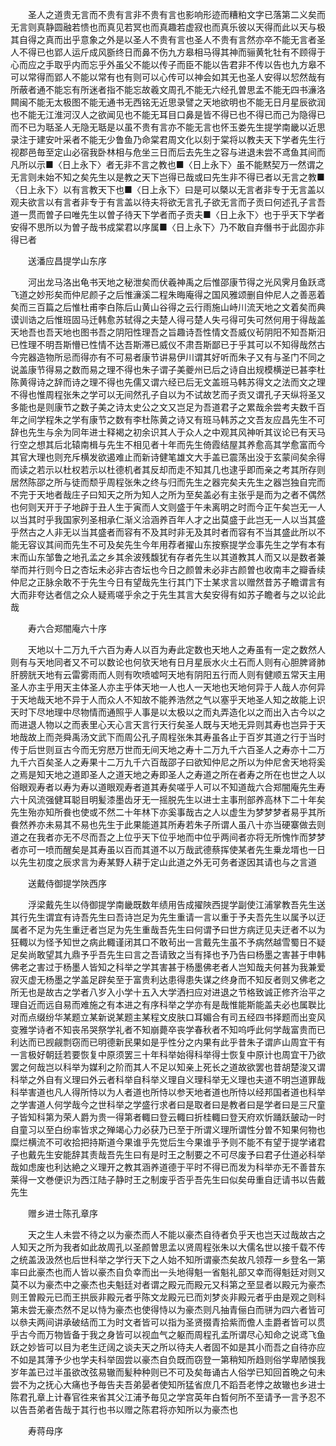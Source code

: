 <!-- { "loadSidebar": true } -->
　　圣人之道贵无言而不贵有言非不贵有言也影响形迹而糟粕文字已落第二义矣而无言则真静圆融若愦也而真见若冥也而真趣若虚寂也而真乐彼以天得而此以天与极其自得之真而出乎意象之外是以圣人不贵有言也圣人不贵有言然亦卒不能无言者圣人不得已也郢人运斤成风斵终日而鼻不伤九方皋相马得其神而骊黄牝牡有不顾得于心而应之手取乎内而忘乎外虽父不能以传子而臣不能以告君非不传以告也九方皋不可以常得而郢人不能以常有也有则可以心传可以神会如其无也圣人安得以恝然哉有所蔽者通不能忘有所迷者指不能忘故羲文周孔不能无六经孔曽思孟不能无四书濓洛闗闽不能无太极图不能无通书无西铭无近思录譬之天地欲明也不能无日月星辰欲润也不能无江淮河汉人之欲闻见也不能无耳目口鼻是皆不得已也不得已而己为隐得已而不已为聒圣人无隐无聒是以虽不贵有言亦不能无言也怀玉娄先生提学南畿以近思录注于建安叶采者不能无少鲁鱼乃命棠君周文化以刻于棠将以教夫天下学者先生行视郡邑毎至定山必宿我卧林相与危坐三日而后去先生之容与进退未尝不鸢鱼其间而凡所以示■〈日上永下〉者无非不言之教也■〈日上永下〉虽不能黙契万一然谓之无言则未始不知之矣先生以是教之天下岂得已哉或曰先生非不得已者以无言之教■〈日上永下〉以有言教天下也■〈日上永下〉曰是可以槩以无言者非专于无言盖以观夫欲言以有言者非专于有言盖以待夫将欲无言孔子欲无言而子贡曰何述孔子言吾道一贯而曽子曰唯先生以曽子待天下学者而子贡夫■〈日上永下〉也于乎天下学者安得不思所以为曽子哉书成棠君以序属■〈日上永下〉乃不敢自弃僭书于此固亦非得已者

　　送潘应昌提学山东序

　　河出龙马洛出龟书天地之秘泄矣而伏羲神禹之后惟邵康节得之光风霁月鱼跃鸢飞道之妙形矣而仲尼颜子之后惟濓溪二程朱晦庵得之国风雅颂删自仲尼人之善恶着矣而三百篇之后惟杜甫李白陈后山黄山谷得之云行雨施山峙川流天地之文着矣而典谟训诰之后惟班固马迁韩愈苏轼得之夫楚人得弓楚人失弓得可失可然何用于得哉盖天地吾也吾天地也图书吾之阴阳性理吾之旨趣诗吾性情文吾威仪茍阴阳不知吾斯汨已性理不明吾斯懵已性情不达吾斯滞已威仪不肃吾斯鄙已于乎其可以不知得哉然古今完器造物所忌而得亦有不可易者康节讲易伊川谓其好听而朱子又有与圣门不同之说盖康节得易之数而易之理不得也朱子谓子美夔州已后之诗自出规模横逆已甚李杜陈黄得诗之辞而诗之理不得也先儒又谓六经已后无文盖班马韩苏得文之法而文之理不得也惟周程张朱之学可以无间然孔子自以为不试故艺而子贡又谓孔子天纵将圣又多能也是则康节之数子美之诗太史公之文又岂足为吾道君子之累哉余尝考夫数千百年之间学程朱之学有康节之数有李杜陈黄之诗又有班马韩苏之文吾友应昌先生不可辞也先生与余为同年进士释褐之初余识其人于众人之中观其风神听其议论已有天马行空之想其后北辕南楫与先生不相见者十年而先生倚霞结屋其养愈高其学愈富而今其官大理也则充斥横发欲遏难止而新诗健笔雄文大手盖已震荡出没于玄蒙间矣余得而读之若示以杜权若示以杜德机者其反却而走不知其几也逮乎即而亲之考其所存则居然陈邵之所与徒而颓乎周程张朱之终与归而先生之器完矣夫先生之器岂独自完而不完于天地者哉庄子曰知天之所为知人之所为至矣盖必有主张乎是而为之者不偶然也何则天开于子地辟于丑人生于寅而人文则盛于午未离明之时而今正午矣岂无一人以当其时乎我国家列圣相承仁渐义洽涵养百年人才之出莫盛于此岂无一人以当其盛乎然古之人非无以当其盛者而容有不及其时非无及其时者而容有不当其盛此所以不能无容议其间而先生不可及矣先生今年用荐者擢山东按察提学佥事先生之学有本有末而山东邹鲁之地孔孟之乡其余波残馥犹有存者先生以其道教其人而又以是数者兼举而并行则今日之杏坛未必非古杏坛也今日之颜曽未必非古颜曽也收南丰之瓣香续仲尼之正脉余敢不于先生今日有望哉先生行其门下士某求言以赠然昔苏子瞻谓言有大而非夸达者信之众人疑焉嗟乎余之于先生其言大矣安得有如苏子瞻者与之以论此哉

　　寿六合郑闇庵六十序

　　天地以十二万九千六百为寿人以百为寿此定数也天地人之寿虽有一定之数然人则有与天地同者又不可以数论也何欤天地有日月星辰水火土石而人则有心胆脾肾肺肝膀胱天地有云雷雾雨而人则有吹喷嘘呵天地有阴阳五行而人则有健顺五常天主用圣人亦主乎用天主体圣人亦主乎体天地一人也人一天地也天地何异于人哉人亦何异于天地哉天地不异于人而众人不知故不能养浩然之气以塞乎天地圣人知之故能上识天时下尽地理中尽物情而通照乎人事是以太极以之而丸弄造化以之而出入古今以之而进退人物以之而表里心天心言天言行天行矣圣人既与天地无异则其寿也岂异于天地哉故上而尧舜禹汤文武下而周公孔子周程张朱其寿虽各止于百岁其道之行于当时传于后世则亘古今而无穷厯万世而无间天地之寿十二万九千六百圣人之寿亦十二万九千六百矣圣人之寿果十二万九千六百哉邵子曰欲知仲尼之所以为仲尼舍天地将奚之焉是知天地之道即圣人之道天地之寿即圣人之寿道之所在者寿之所在也世之人以俗眼观寿者以寿为寿以道眼观寿者道其寿矣嗟乎人可以不知道哉六合郑闇庵先生寿六十风流强健耳聪目明髪漆墨齿牙无一摇脱先生以进士主事刑部养高林下二十年矣先生殆亦知所飬也使或不然二十年林下亦奚事哉古之人以虚生为梦梦梦者易乎其所飬然养亦未易其不易也先生于此果能道其所寿若朱子所谓人虽八十亦当硬寨做去则道之在我者亦无不尽而吾之上位乎天下位乎地而中位乎两间者亦将无所愧怍而梦梦者亦可一喷而醒矣是其寿虽以百而其道不以万哉武德蔡挥使某者先生乗龙壻也一日以先生初度之辰求言为寿某野人耕于定山此道之外无可务者遂因其请也与之言道

　　送戴侍御提学陜西序

　　浮梁戴先生以侍御提学南畿既数年绩用告成擢陜西提学副使江浦掌教吾先生送其行先生谓宜有诗吾先生曰吾诗岂足为先生重请一言以重于予夫吾先生以属予以迂属者不足为先生重迂者岂足为先生重哉吾先生曰何谓予曰世方病迂见夫迂者不以为狂輙以为怪予知世之病此輙谨闭其口不敢茍出一言戴先生虽不予病然越雪蜀日不疑足矣尚敢望其九鼎予乎吾先生曰言之吾请致之当有择也予乃告曰杨墨之害甚于申韩佛老之害过于杨墨人皆知之科举之学其害甚于杨墨佛老者人岂知哉夫何甚为我兼爱寂灭虚无杨墨之学盖足辟矣至于富贵利达患得患失谋之终身而不知反者则又佛老之所无也是故古之学者八岁入小学十五入大学洒扫应对进退之节格致诚正修齐治平之理自近而远自易而难施之有本进之有序科举之学亦有是哉惟能斯能盖夫必也属聫比对而点缀纷华某题立某新说某题主某程文皮肤口耳媚合有司五经四书择题而出变风变雅学诗者不知丧吊哭祭学礼者不知崩薨卒丧学春秋者不知呜呼此何学哉富贵而已利达而已觊觎剽窃而已明德新民果如是乎性分之内果有此乎昔朱子谓庐山周宜干有一言极好朝廷若要恢复中原须罢三十年科举始得科举得士恢复中原计也周宜干乃欲罢之何哉岂以科举为媒利之阶而其人不足以知亲上死长之道故欲罢也昔胡楚浚又谓科举之外自有义理曰外云者科举自科举义理自义理科举无义理也夫道不明岂道罪哉科举害道也凡人得所恃以为人者道也所恃以参天地者道也所恃以经邦国者道也科举之学害道人何学哉今之世科举之学盛行求者曰是取者曰是教者曰是学者曰是三尺童子皆知科第为荣人爵为贵一得第者輙曰登云輙曰折桂輙曰登天府欢忻踊跃皷动一时自童习以至白纷率皆求之殚竭心力必获乃已至于所谓义理所谓性分曽不知果何物也糜烂横流不可收拾把持斯道今果谁乎先觉后生今果谁乎予则不能不有望于提学诸君子也戴先生安能辞其责哉吾先生曰有是时王之制要之不可尽废予曰君子仕道必科举哉如虑废也利达絶之义理开之教其涵养道德于平时不得已而发为科举亦无不善昔东莱得一文巻便识为西江陆子静时王之制废乎否乎吾先生曰似矣毋重自迂请书以告戴先生

　　赠乡进士陈孔章序

　　天之生人未尝不待之以为豪杰而人不能以豪杰自待者负乎天也岂天过哉故古之人知天之所为我者如此故周孔以圣颜曽思孟以贤周程张朱以大儒名世以接千载不传之统盖汲汲然也后世科举之学行天下之人始不知所谓豪杰矣故凡领荐一乡登名一第率曰此豪杰也而人皆以豪杰自负幸而出一头地得魁一省魁礼部又幸而得魁廷对则又莫不以为豪杰中之豪杰也夫魁廷对者谓之殿元而殿元又科第之至显者以殿元为豪杰则王曽殿元已而王拱辰非殿元者乎陈文龙殿元已而刘梦炎非殿元者乎由是观之则科第未尝无豪杰然不足以恃为豪杰也使得恃以为豪杰则凡抽青俪白而骈为四六者皆可以叅夫两间讲承破结而工为时文者皆可以指为圣贤掇青拾紫而儋人圭爵者皆可以贯乎古今而万物皆备于我之身皆可以视血气之躯而周程孔孟所谓尽心知命之说鸢飞鱼跃之妙皆可以目为老生迂阔之谈夫天之所以待夫人者固不如是其小而吾之自待亦应不如是其薄予少也学夫科举固尝以豪杰自负既而窃登一第稍知所趋则俗学卑陋悞我岁年盖已过半虽欲改弦易辙而髪种种则已不可及矣毎诵古人俗学已知回首晩之句未尝不为之抚心大痛也予毎告夫吾弟晏者使知所猛省庶几不蹈吾老悖之故辙也乡进士陈君孔章上计春官徃来省其父江浦予毎见之学宫英年白晳何所不至请予一言予忍不以告吾弟者告哉于其行也书以赠之陈君将亦知所以为豪杰也

　　寿蒋母序


